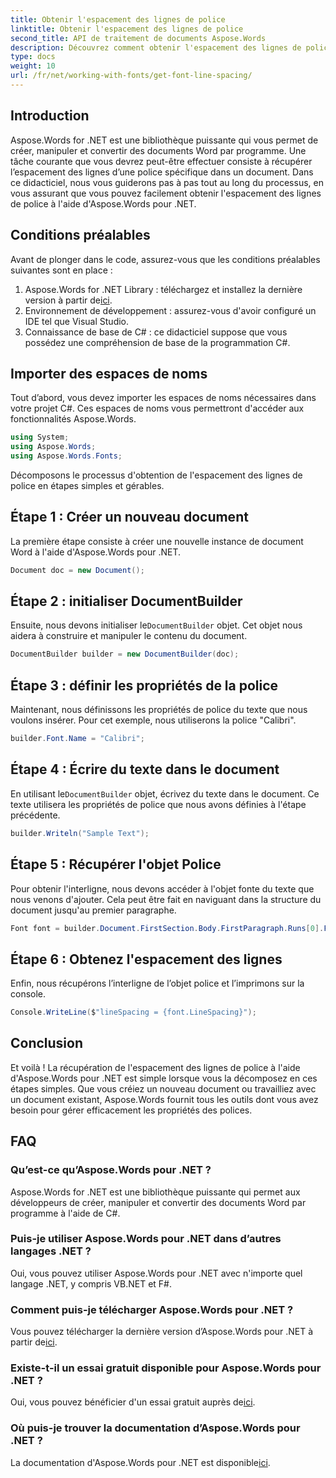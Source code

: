 ```yaml
---
title: Obtenir l'espacement des lignes de police
linktitle: Obtenir l'espacement des lignes de police
second_title: API de traitement de documents Aspose.Words
description: Découvrez comment obtenir l'espacement des lignes de police à l'aide d'Aspose.Words pour .NET avec ce didacticiel étape par étape. Parfait pour les développeurs.
type: docs
weight: 10
url: /fr/net/working-with-fonts/get-font-line-spacing/
---
```

## Introduction

Aspose.Words for .NET est une bibliothèque puissante qui vous permet de créer, manipuler et convertir des documents Word par programme. Une tâche courante que vous devrez peut-être effectuer consiste à récupérer l’espacement des lignes d’une police spécifique dans un document. Dans ce didacticiel, nous vous guiderons pas à pas tout au long du processus, en vous assurant que vous pouvez facilement obtenir l'espacement des lignes de police à l'aide d'Aspose.Words pour .NET. 

## Conditions préalables

Avant de plonger dans le code, assurez-vous que les conditions préalables suivantes sont en place :

1.  Aspose.Words for .NET Library : téléchargez et installez la dernière version à partir de[ici](https://releases.aspose.com/words/net/).
2. Environnement de développement : assurez-vous d'avoir configuré un IDE tel que Visual Studio.
3. Connaissance de base de C# : ce didacticiel suppose que vous possédez une compréhension de base de la programmation C#.

## Importer des espaces de noms

Tout d’abord, vous devez importer les espaces de noms nécessaires dans votre projet C#. Ces espaces de noms vous permettront d'accéder aux fonctionnalités Aspose.Words.

```csharp
using System;
using Aspose.Words;
using Aspose.Words.Fonts;
```

Décomposons le processus d'obtention de l'espacement des lignes de police en étapes simples et gérables.

## Étape 1 : Créer un nouveau document

La première étape consiste à créer une nouvelle instance de document Word à l'aide d'Aspose.Words pour .NET.

```csharp
Document doc = new Document();
```

## Étape 2 : initialiser DocumentBuilder

Ensuite, nous devons initialiser le`DocumentBuilder` objet. Cet objet nous aidera à construire et manipuler le contenu du document.

```csharp
DocumentBuilder builder = new DocumentBuilder(doc);
```

## Étape 3 : définir les propriétés de la police

Maintenant, nous définissons les propriétés de police du texte que nous voulons insérer. Pour cet exemple, nous utiliserons la police "Calibri".

```csharp
builder.Font.Name = "Calibri";
```

## Étape 4 : Écrire du texte dans le document

 En utilisant le`DocumentBuilder` objet, écrivez du texte dans le document. Ce texte utilisera les propriétés de police que nous avons définies à l'étape précédente.

```csharp
builder.Writeln("Sample Text");
```

## Étape 5 : Récupérer l'objet Police

Pour obtenir l'interligne, nous devons accéder à l'objet fonte du texte que nous venons d'ajouter. Cela peut être fait en naviguant dans la structure du document jusqu'au premier paragraphe.

```csharp
Font font = builder.Document.FirstSection.Body.FirstParagraph.Runs[0].Font;
```

## Étape 6 : Obtenez l'espacement des lignes

Enfin, nous récupérons l’interligne de l’objet police et l’imprimons sur la console.

```csharp
Console.WriteLine($"lineSpacing = {font.LineSpacing}");
```

## Conclusion

Et voilà ! La récupération de l'espacement des lignes de police à l'aide d'Aspose.Words pour .NET est simple lorsque vous la décomposez en ces étapes simples. Que vous créiez un nouveau document ou travailliez avec un document existant, Aspose.Words fournit tous les outils dont vous avez besoin pour gérer efficacement les propriétés des polices.

## FAQ

### Qu’est-ce qu’Aspose.Words pour .NET ?
Aspose.Words for .NET est une bibliothèque puissante qui permet aux développeurs de créer, manipuler et convertir des documents Word par programme à l'aide de C#.

### Puis-je utiliser Aspose.Words pour .NET dans d’autres langages .NET ?
Oui, vous pouvez utiliser Aspose.Words pour .NET avec n'importe quel langage .NET, y compris VB.NET et F#.

### Comment puis-je télécharger Aspose.Words pour .NET ?
 Vous pouvez télécharger la dernière version d’Aspose.Words pour .NET à partir de[ici](https://releases.aspose.com/words/net/).

### Existe-t-il un essai gratuit disponible pour Aspose.Words pour .NET ?
 Oui, vous pouvez bénéficier d'un essai gratuit auprès de[ici](https://releases.aspose.com/).

### Où puis-je trouver la documentation d’Aspose.Words pour .NET ?
 La documentation d'Aspose.Words pour .NET est disponible[ici](https://reference.aspose.com/words/net/).